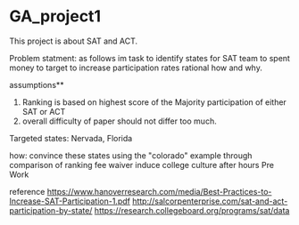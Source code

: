 # GA_project1
This project is about SAT and ACT.

Problem statment: as follows
im task to identify states for SAT team to spent money to target to increase participation rates
rational how and why.

assumptions**
1. Ranking is based on highest score of the Majority participation of either SAT or ACT
2. overall difficulty of paper should not differ too much. 

Targeted states: 
Nervada, Florida

how:
convince these states using the "colorado" example through comparison of ranking
fee waiver
induce college culture
after hours Pre Work

reference
https://www.hanoverresearch.com/media/Best-Practices-to-Increase-SAT-Participation-1.pdf
http://salcorpenterprise.com/sat-and-act-participation-by-state/
https://research.collegeboard.org/programs/sat/data